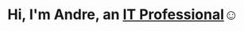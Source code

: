 <h1>Hi, I'm Andre, an <a href="https://www.linkedin.com/in/andre-jarboe-ii/">IT Professional</a>☺</h1>